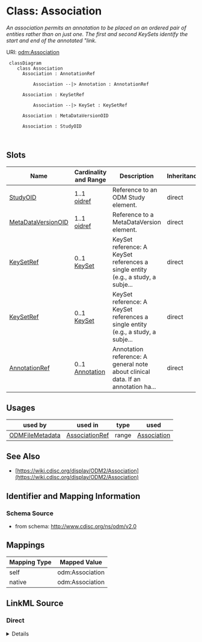 # Class: Association


_An association permits an annotation to be placed on an ordered pair of entities rather than on just one. The first and second KeySets identify the start and end of the annotated "link._





URI: [odm:Association](http://www.cdisc.org/ns/odm/v2.0/Association)



```mermaid
 classDiagram
    class Association
      Association : AnnotationRef
        
          Association --|> Annotation : AnnotationRef
        
      Association : KeySetRef
        
          Association --|> KeySet : KeySetRef
        
      Association : MetaDataVersionOID
        
      Association : StudyOID
        
      
```




<!-- no inheritance hierarchy -->


## Slots

| Name | Cardinality and Range | Description | Inheritance |
| ---  | --- | --- | --- |
| [StudyOID](StudyOID.md) | 1..1 <br/> [oidref](oidref.md) | Reference to an ODM Study element. | direct |
| [MetaDataVersionOID](MetaDataVersionOID.md) | 1..1 <br/> [oidref](oidref.md) | Reference to a MetaDataVersion element. | direct |
| [KeySetRef](KeySetRef.md) | 0..1 <br/> [KeySet](KeySet.md) | KeySet reference: A KeySet references a single entity (e.g., a study, a subje... | direct |
| [KeySetRef](KeySetRef.md) | 0..1 <br/> [KeySet](KeySet.md) | KeySet reference: A KeySet references a single entity (e.g., a study, a subje... | direct |
| [AnnotationRef](AnnotationRef.md) | 0..1 <br/> [Annotation](Annotation.md) | Annotation reference: A general note about clinical data. If an annotation ha... | direct |





## Usages

| used by | used in | type | used |
| ---  | --- | --- | --- |
| [ODMFileMetadata](ODMFileMetadata.md) | [AssociationRef](AssociationRef.md) | range | [Association](Association.md) |






## See Also

* [https://wiki.cdisc.org/display/ODM2/Association](https://wiki.cdisc.org/display/ODM2/Association)

## Identifier and Mapping Information







### Schema Source


* from schema: http://www.cdisc.org/ns/odm/v2.0





## Mappings

| Mapping Type | Mapped Value |
| ---  | ---  |
| self | odm:Association |
| native | odm:Association |





## LinkML Source

<!-- TODO: investigate https://stackoverflow.com/questions/37606292/how-to-create-tabbed-code-blocks-in-mkdocs-or-sphinx -->

### Direct

<details>
```yaml
name: Association
description: An association permits an annotation to be placed on an ordered pair
  of entities rather than on just one. The first and second KeySets identify the start
  and end of the annotated "link.
from_schema: http://www.cdisc.org/ns/odm/v2.0
see_also:
- https://wiki.cdisc.org/display/ODM2/Association
slots:
- StudyOID
- MetaDataVersionOID
- KeySetRef
- KeySetRef
- AnnotationRef
slot_usage:
  StudyOID:
    name: StudyOID
    description: Reference to an ODM Study element.
    comments:
    - Required
    domain_of:
    - Include
    - SourceItem
    - AdminData
    - MetaDataVersionRef
    - ReferenceData
    - ClinicalData
    - Association
    - KeySet
    range: oidref
    required: true
  MetaDataVersionOID:
    name: MetaDataVersionOID
    description: Reference to a MetaDataVersion element.
    comments:
    - Required
    domain_of:
    - Include
    - SourceItem
    - MetaDataVersionRef
    - ReferenceData
    - ClinicalData
    - Association
    - KeySet
    range: oidref
    required: true
  KeySetRef:
    name: KeySetRef
    domain_of:
    - Association
    range: KeySet
    maximum_cardinality: 1
  AnnotationRef:
    name: AnnotationRef
    domain_of:
    - ReferenceData
    - ClinicalData
    - SubjectData
    - StudyEventData
    - ItemGroupData
    - ItemData
    - Association
    range: Annotation
    maximum_cardinality: 1
class_uri: odm:Association

```
</details>

### Induced

<details>
```yaml
name: Association
description: An association permits an annotation to be placed on an ordered pair
  of entities rather than on just one. The first and second KeySets identify the start
  and end of the annotated "link.
from_schema: http://www.cdisc.org/ns/odm/v2.0
see_also:
- https://wiki.cdisc.org/display/ODM2/Association
slot_usage:
  StudyOID:
    name: StudyOID
    description: Reference to an ODM Study element.
    comments:
    - Required
    domain_of:
    - Include
    - SourceItem
    - AdminData
    - MetaDataVersionRef
    - ReferenceData
    - ClinicalData
    - Association
    - KeySet
    range: oidref
    required: true
  MetaDataVersionOID:
    name: MetaDataVersionOID
    description: Reference to a MetaDataVersion element.
    comments:
    - Required
    domain_of:
    - Include
    - SourceItem
    - MetaDataVersionRef
    - ReferenceData
    - ClinicalData
    - Association
    - KeySet
    range: oidref
    required: true
  KeySetRef:
    name: KeySetRef
    domain_of:
    - Association
    range: KeySet
    maximum_cardinality: 1
  AnnotationRef:
    name: AnnotationRef
    domain_of:
    - ReferenceData
    - ClinicalData
    - SubjectData
    - StudyEventData
    - ItemGroupData
    - ItemData
    - Association
    range: Annotation
    maximum_cardinality: 1
attributes:
  StudyOID:
    name: StudyOID
    description: Reference to an ODM Study element.
    comments:
    - Required
    from_schema: http://www.cdisc.org/ns/odm/v2.0
    rank: 1000
    alias: StudyOID
    owner: Association
    domain_of:
    - Include
    - SourceItem
    - AdminData
    - MetaDataVersionRef
    - ReferenceData
    - ClinicalData
    - Association
    - KeySet
    range: oidref
    required: true
  MetaDataVersionOID:
    name: MetaDataVersionOID
    description: Reference to a MetaDataVersion element.
    comments:
    - Required
    from_schema: http://www.cdisc.org/ns/odm/v2.0
    rank: 1000
    alias: MetaDataVersionOID
    owner: Association
    domain_of:
    - Include
    - SourceItem
    - MetaDataVersionRef
    - ReferenceData
    - ClinicalData
    - Association
    - KeySet
    range: oidref
    required: true
  KeySetRef:
    name: KeySetRef
    description: 'KeySet reference: A KeySet references a single entity (e.g., a study,
      a subject, a study event). Only those attributes needed to specify the particular
      entity are required, and all others must be omitted (see Section 2.7, Clinical
      Data Keys).'
    from_schema: http://www.cdisc.org/ns/odm/v2.0
    rank: 1000
    identifier: false
    alias: KeySetRef
    owner: Association
    domain_of:
    - Association
    range: KeySet
    maximum_cardinality: 1
  AnnotationRef:
    name: AnnotationRef
    description: 'Annotation reference: A general note about clinical data. If an
      annotation has both a comment and flags, the flags should be related to the
      comment.'
    from_schema: http://www.cdisc.org/ns/odm/v2.0
    rank: 1000
    identifier: false
    alias: AnnotationRef
    owner: Association
    domain_of:
    - ReferenceData
    - ClinicalData
    - SubjectData
    - StudyEventData
    - ItemGroupData
    - ItemData
    - Association
    range: Annotation
    maximum_cardinality: 1
class_uri: odm:Association

```
</details>